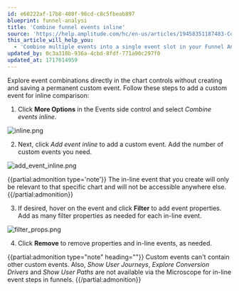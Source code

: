```yaml
---
id: e60222af-17b8-480f-98cd-c8c5fbeab897
blueprint: funnel-analysi
title: 'Combine funnel events inline'
source: 'https://help.amplitude.com/hc/en-us/articles/19458351187483-Combine-funnel-events-inline'
this_article_will_help_you:
  - 'Combine multiple events into a single event slot in your Funnel Analysis chart'
updated_by: 0c3a318b-936a-4cbd-8fdf-771a90c297f0
updated_at: 1717014959
---
```

Explore event combinations directly in the chart controls without creating and saving a permanent custom event. Follow these steps to add a custom event for inline comparison:

1. Click **More Options** in the Events side control and select *Combine events inline*.

![inline.png](/docs/output/img/funnel-analysis/inline-png.png)

2. Next, click *Add event inline* to add a custom event. Add the number of custom events you need.

![add_event_inline.png](/docs/output/img/funnel-analysis/add-event-inline-png.png)

{{partial:admonition type='note'}}
 The in-line event that you create will only be relevant to that specific chart and will not be accessible anywhere else. 
{{/partial:admonition}}

3. If desired, hover on the event and click **Filter** to add event properties. Add as many filter properties as needed for each in-line event.

![filter_props.png](/docs/output/img/funnel-analysis/filter-props-png.png)

4. Click **Remove** to remove properties and in-line events, as needed.

{{partial:admonition type="note" heading=""}}
Custom events can't contain other custom events. Also, *Show User Journeys*, *Explore Conversion Drivers* and *Show User Paths* are not available via the Microscope for in-line event steps in funnels.
{{/partial:admonition}}